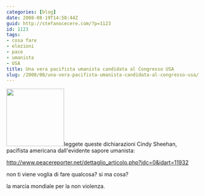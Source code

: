 ```yaml
---
categories: [blog]
date: 2008-08-19T14:58:44Z
guid: http://stefanocecere.com/?p=1123
id: 1123
tags:
- cosa fare
- elezioni
- pace
- umanista
- USA
title: Una vera pacifista umanista candidata al Congresso USA
slug: /2008/08/una-vera-pacifista-umanista-candidata-al-congresso-usa/
---
```


[<img class="alignleft size-thumbnail wp-image-1124" title="Cindy Sheehan" src="http://stefanocecere.com/wp-content/uploads/sites/3/2008/08/sheehan-150x150.jpg" alt="" width="150" height="150" />](http://stefanocecere.com/wp-content/uploads/sites/3/2008/08/sheehan.jpg)leggete queste dichiarazioni Cindy Sheehan, pacifista americana dall'evidente sapore umanista:

<http://www.peacereporter.net/dettaglio_articolo.php?idc=0&idart=11932>

non ti viene voglia di fare qualcosa? si ma cosa?

la marcia mondiale per la non violenza.